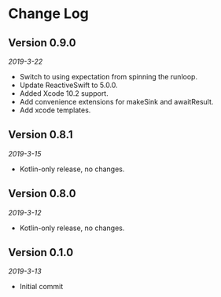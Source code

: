 Change Log
==========

## Version 0.9.0

_2019-3-22_

 * Switch to using expectation from spinning the runloop.
 * Update ReactiveSwift to 5.0.0.
 * Added Xcode 10.2 support.
 * Add convenience extensions for makeSink and awaitResult.
 * Add xcode templates.

## Version 0.8.1

_2019-3-15_

 * Kotlin-only release, no changes.

## Version 0.8.0

_2019-3-12_

 * Kotlin-only release, no changes.

## Version 0.1.0

_2019-3-13_

 * Initial commit
 